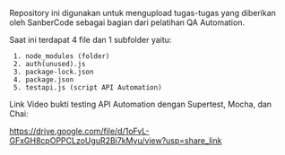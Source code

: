Repository ini digunakan untuk mengupload tugas-tugas yang diberikan oleh SanberCode sebagai bagian dari pelatihan QA Automation.

Saat ini terdapat 4 file dan 1 subfolder yaitu:

     1. node_modules (folder)
     2. auth(unused).js
     3. package-lock.json
     4. package.json
     5. testapi.js (script API Automation)

Link Video bukti testing API Automation dengan Supertest, Mocha, dan Chai:

https://drive.google.com/file/d/1oFvL-GFxGH8cpOPPCLzoUguR2Bi7kMyu/view?usp=share_link
